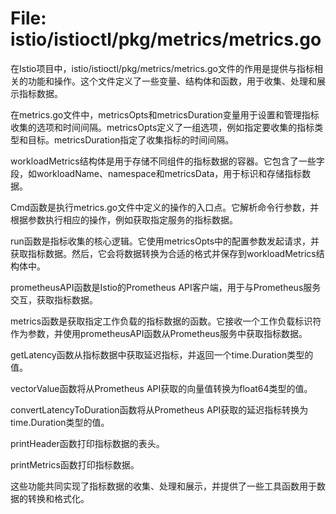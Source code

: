 # File: istio/istioctl/pkg/metrics/metrics.go

在Istio项目中，istio/istioctl/pkg/metrics/metrics.go文件的作用是提供与指标相关的功能和操作。这个文件定义了一些变量、结构体和函数，用于收集、处理和展示指标数据。

在metrics.go文件中，metricsOpts和metricsDuration变量用于设置和管理指标收集的选项和时间间隔。metricsOpts定义了一组选项，例如指定要收集的指标类型和目标。metricsDuration指定了收集指标的时间间隔。

workloadMetrics结构体是用于存储不同组件的指标数据的容器。它包含了一些字段，如workloadName、namespace和metricsData，用于标识和存储指标数据。

Cmd函数是执行metrics.go文件中定义的操作的入口点。它解析命令行参数，并根据参数执行相应的操作，例如获取指定服务的指标数据。

run函数是指标收集的核心逻辑。它使用metricsOpts中的配置参数发起请求，并获取指标数据。然后，它会将数据转换为合适的格式并保存到workloadMetrics结构体中。

prometheusAPI函数是Istio的Prometheus API客户端，用于与Prometheus服务交互，获取指标数据。

metrics函数是获取指定工作负载的指标数据的函数。它接收一个工作负载标识符作为参数，并使用prometheusAPI函数从Prometheus服务中获取指标数据。

getLatency函数从指标数据中获取延迟指标，并返回一个time.Duration类型的值。

vectorValue函数将从Prometheus API获取的向量值转换为float64类型的值。

convertLatencyToDuration函数将从Prometheus API获取的延迟指标转换为time.Duration类型的值。

printHeader函数打印指标数据的表头。

printMetrics函数打印指标数据。

这些功能共同实现了指标数据的收集、处理和展示，并提供了一些工具函数用于数据的转换和格式化。

